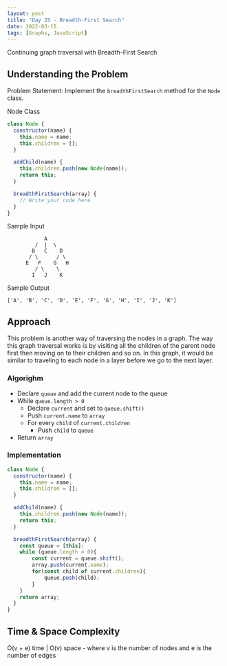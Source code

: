 ```yaml
---
layout: post
title: "Day 25 - Breadth-First Search"
date: 2022-03-15
tags: [Graphs, JavaScript]
---
```

Continuing graph traversal with Breadth-First Search

## Understanding the Problem
Problem Statement: Implement the `breadthFirstSearch` method for the `Node` class.

Node Class
```js
class Node {
  constructor(name) {
    this.name = name;
    this.children = [];
  }

  addChild(name) {
    this.children.push(new Node(name));
    return this;
  }

  breadthFirstSearch(array) {
    // Write your code here.
  }
}
```

Sample Input
```
            A
         /  |  \
        B   C    D
       / \      / \
      E   F    G   H
         / \    \
        I   J    K
```

Sample Output
```
['A', 'B', 'C', 'D', 'E', 'F', 'G', 'H', 'I', 'J', 'K']
```

## Approach
This problem is another way of traversing the nodes in a graph. The way this graph traversal works is by visiting all the children of the parent node first then moving on to their children and so on. In this graph, it would be similar to traveling to each node in a layer before we go to the next layer.

### Algorighm
* Declare `queue` and add the current node to the queue
* While `queue.length > 0`
  * Declare `current` and set to `queue.shift()`
  * Push `current.name` to `array`
  * For every `child` of `current.children`
    * Push `child` to `queue`
* Return `array`

### Implementation
```js
class Node {
  constructor(name) {
    this.name = name;
    this.children = [];
  }

  addChild(name) {
    this.children.push(new Node(name));
    return this;
  }

  breadthFirstSearch(array) {
    const queue = [this];
    while (queue.length > 0){
        const current = queue.shift();
        array.push(current.name);
        for(const child of current.children){
            queue.push(child);
        }
    }
    return array;
  }
}
```
## Time & Space Complexity
O(v + e) time | O(v) space - where v is the number of nodes and e is the number of edges